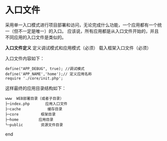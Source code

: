 入口文件
===

采用单一入口模式进行项目部署和访问，无论完成什么功能，一个应用都有一个统一（但不一定是唯一）的入口。
应该说，所有应用都是从入口文件开始的，并且不同应用的入口文件是类似的。

**入口文件定义**
定义调试模式和应用模式（必须） 
载入框架入口文件（必须）

入口文件内容如下：
```
define("APP_DEBUG", true); //调试模式 
define('APP_NAME','home');// 定义应用名称
require './core/init.php';

```

这样最终的应用目录结构如下：

```
www  WEB部署目录（或者子目录）
├─index.php       应用入口文件
├─cache            缓存目录
├─core          框架目录
├─home         应用目录
└─public        资源文件目录   

```

end

